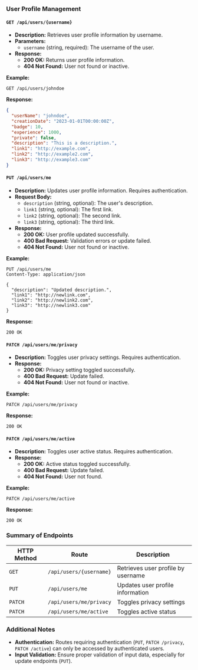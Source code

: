 ### User Profile Management

#### `GET /api/users/{username}`
- **Description:** Retrieves user profile information by username.
- **Parameters:**
  - `username` (string, required): The username of the user.
- **Response:**
  - **200 OK:** Returns user profile information.
  - **404 Not Found:** User not found or inactive.

**Example:**
```http
GET /api/users/johndoe
```

**Response:**
```json
{
  "userName": "johndoe",
  "creationDate": "2023-01-01T00:00:00Z",
  "badge": 10,
  "experience": 1000,
  "private": false,
  "description": "This is a description.",
  "link1": "http://example.com",
  "link2": "http://example2.com",
  "link3": "http://example3.com"
}
```

#### `PUT /api/users/me`
- **Description:** Updates user profile information. Requires authentication.
- **Request Body:**
  - `description` (string, optional): The user's description.
  - `link1` (string, optional): The first link.
  - `link2` (string, optional): The second link.
  - `link3` (string, optional): The third link.
- **Response:**
  - **200 OK:** User profile updated successfully.
  - **400 Bad Request:** Validation errors or update failed.
  - **404 Not Found:** User not found or inactive.

**Example:**
```http
PUT /api/users/me
Content-Type: application/json

{
  "description": "Updated description.",
  "link1": "http://newlink.com",
  "link2": "http://newlink2.com",
  "link3": "http://newlink3.com"
}
```

**Response:**
```http
200 OK
```

#### `PATCH /api/users/me/privacy`
- **Description:** Toggles user privacy settings. Requires authentication.
- **Response:**
  - **200 OK:** Privacy setting toggled successfully.
  - **400 Bad Request:** Update failed.
  - **404 Not Found:** User not found or inactive.

**Example:**
```http
PATCH /api/users/me/privacy
```

**Response:**
```http
200 OK
```

#### `PATCH /api/users/me/active`
- **Description:** Toggles user active status. Requires authentication.
- **Response:**
  - **200 OK:** Active status toggled successfully.
  - **400 Bad Request:** Update failed.
  - **404 Not Found:** User not found.

**Example:**
```http
PATCH /api/users/me/active
```

**Response:**
```http
200 OK
```

### Summary of Endpoints

| HTTP Method | Route                     | Description                            |
|-------------|---------------------------|----------------------------------------|
| `GET`       | `/api/users/{username}`   | Retrieves user profile by username     |
| `PUT`       | `/api/users/me`           | Updates user profile information       |
| `PATCH`     | `/api/users/me/privacy`   | Toggles privacy settings               |
| `PATCH`     | `/api/users/me/active`    | Toggles active status                  |

### Additional Notes
- **Authentication:** Routes requiring authentication (`PUT`, `PATCH /privacy`, `PATCH /active`) can only be accessed by authenticated users.
- **Input Validation:** Ensure proper validation of input data, especially for update endpoints (`PUT`).